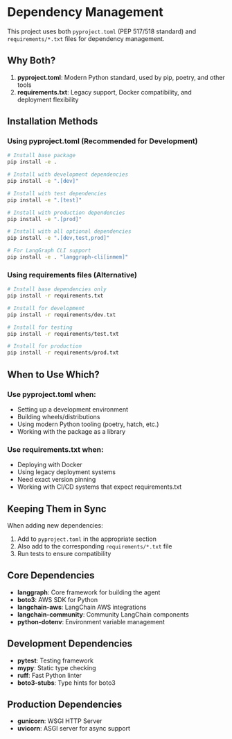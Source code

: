 # Dependency Management

This project uses both `pyproject.toml` (PEP 517/518 standard) and `requirements/*.txt` files for dependency management.

## Why Both?

1. **pyproject.toml**: Modern Python standard, used by pip, poetry, and other tools
2. **requirements.txt**: Legacy support, Docker compatibility, and deployment flexibility

## Installation Methods

### Using pyproject.toml (Recommended for Development)

```bash
# Install base package
pip install -e .

# Install with development dependencies
pip install -e ".[dev]"

# Install with test dependencies
pip install -e ".[test]"

# Install with production dependencies
pip install -e ".[prod]"

# Install with all optional dependencies
pip install -e ".[dev,test,prod]"

# For LangGraph CLI support
pip install -e . "langgraph-cli[inmem]"
```

### Using requirements files (Alternative)

```bash
# Install base dependencies only
pip install -r requirements.txt

# Install for development
pip install -r requirements/dev.txt

# Install for testing
pip install -r requirements/test.txt

# Install for production
pip install -r requirements/prod.txt
```

## When to Use Which?

### Use pyproject.toml when:
- Setting up a development environment
- Building wheels/distributions
- Using modern Python tooling (poetry, hatch, etc.)
- Working with the package as a library

### Use requirements.txt when:
- Deploying with Docker
- Using legacy deployment systems
- Need exact version pinning
- Working with CI/CD systems that expect requirements.txt

## Keeping Them in Sync

When adding new dependencies:
1. Add to `pyproject.toml` in the appropriate section
2. Also add to the corresponding `requirements/*.txt` file
3. Run tests to ensure compatibility

## Core Dependencies

- **langgraph**: Core framework for building the agent
- **boto3**: AWS SDK for Python
- **langchain-aws**: LangChain AWS integrations
- **langchain-community**: Community LangChain components
- **python-dotenv**: Environment variable management

## Development Dependencies

- **pytest**: Testing framework
- **mypy**: Static type checking
- **ruff**: Fast Python linter
- **boto3-stubs**: Type hints for boto3

## Production Dependencies

- **gunicorn**: WSGI HTTP Server
- **uvicorn**: ASGI server for async support
